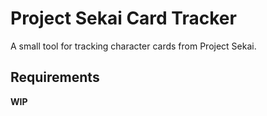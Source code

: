 # Project Sekai Card Tracker

A small tool for tracking character cards from Project Sekai.

## Requirements

**WIP**
